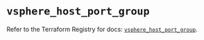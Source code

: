 # `vsphere_host_port_group`

Refer to the Terraform Registry for docs: [`vsphere_host_port_group`](https://registry.terraform.io/providers/vmware/vsphere/2.14.1/docs/resources/host_port_group).
